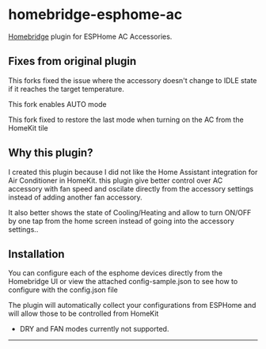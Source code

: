 # homebridge-esphome-ac

[Homebridge](https://homebridge.io) plugin for ESPHome AC Accessories.

## Fixes from original plugin

This forks fixed the issue where the accessory doesn't change to IDLE state if it reaches the target temperature.

This fork enables AUTO mode

This fork fixed to restore the last mode when turning on the AC from the HomeKit tile

## Why this plugin?

I created this plugin because I did not like the Home Assistant integration for Air Conditioner in HomeKit. this plugin give better control over AC accessory with fan speed and oscilate directly from the accessory settings instead of adding another fan accessory.

It also better shows the state of Cooling/Heating and allow to turn ON/OFF by one tap from the home screen instead of going into the accessory settings..

## Installation

You can configure each of the esphome devices directly from the Homebridge UI or view the attached config-sample.json to see how to configure with the config.json file

The plugin will automatically collect your configurations from ESPHome and will allow those to be controlled from HomeKit

* DRY and FAN modes currently not supported.


-------------------------------------------

